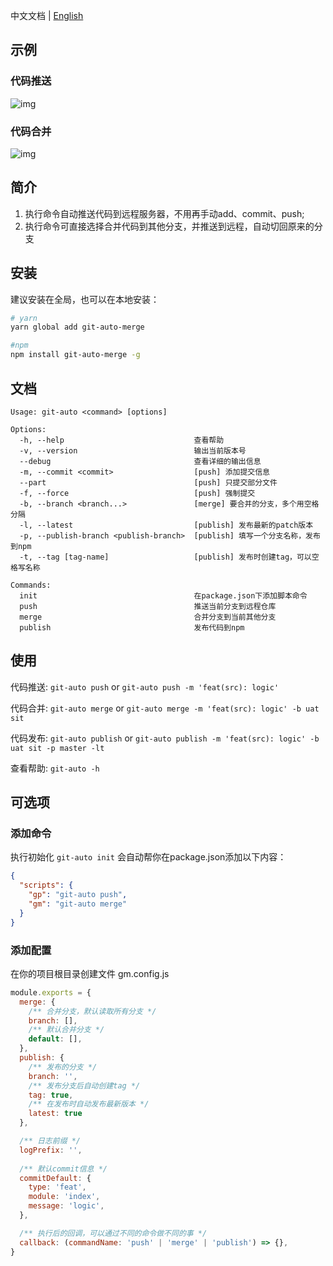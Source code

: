 中文文档 | [English](README.md)

## 示例
### 代码推送
![img](https://s4.ax1x.com/2021/12/27/TBRXFO.gif)

### 代码合并
![img](https://s4.ax1x.com/2021/12/27/TBRol9.gif)


## 简介
1. 执行命令自动推送代码到远程服务器，不用再手动add、commit、push; 
2. 执行命令可直接选择合并代码到其他分支，并推送到远程，自动切回原来的分支

## 安装
建议安装在全局，也可以在本地安装：
```bash
# yarn
yarn global add git-auto-merge

#npm
npm install git-auto-merge -g
```

## 文档
```
Usage: git-auto <command> [options]

Options:
  -h, --help                             查看帮助
  -v, --version                          输出当前版本号
  --debug                                查看详细的输出信息
  -m, --commit <commit>                  [push] 添加提交信息
  --part                                 [push] 只提交部分文件
  -f, --force                            [push] 强制提交
  -b, --branch <branch...>               [merge] 要合并的分支，多个用空格分隔
  -l, --latest                           [publish] 发布最新的patch版本
  -p, --publish-branch <publish-branch>  [publish] 填写一个分支名称，发布到npm
  -t, --tag [tag-name]                   [publish] 发布时创建tag，可以空格写名称

Commands:
  init                                   在package.json下添加脚本命令
  push                                   推送当前分支到远程仓库
  merge                                  合并分支到当前其他分支
  publish                                发布代码到npm
```

## 使用
代码推送: `git-auto push` or `git-auto push -m 'feat(src): logic'`

代码合并: `git-auto merge` or `git-auto merge -m 'feat(src): logic' -b uat sit`

代码发布: `git-auto publish` or `git-auto publish -m 'feat(src): logic' -b uat sit -p master -lt`

查看帮助: `git-auto -h`

## 可选项
### 添加命令
执行初始化 `git-auto init` 会自动帮你在package.json添加以下内容：

```json
{
  "scripts": {
    "gp": "git-auto push",
    "gm": "git-auto merge"
  }
}
```

### 添加配置
在你的项目根目录创建文件 gm.config.js

```js
module.exports = {
  merge: {
    /** 合并分支，默认读取所有分支 */
    branch: [],
    /** 默认合并分支 */
    default: [],
  },
  publish: {
    /** 发布的分支 */
    branch: '',
    /** 发布分支后自动创建tag */
    tag: true,
    /** 在发布时自动发布最新版本 */
    latest: true
  },

  /** 日志前缀 */
  logPrefix: '',
  
  /** 默认commit信息 */
  commitDefault: {
    type: 'feat',
    module: 'index',
    message: 'logic',
  },

  /** 执行后的回调，可以通过不同的命令做不同的事 */
  callback: (commandName: 'push' | 'merge' | 'publish') => {},
}
```
